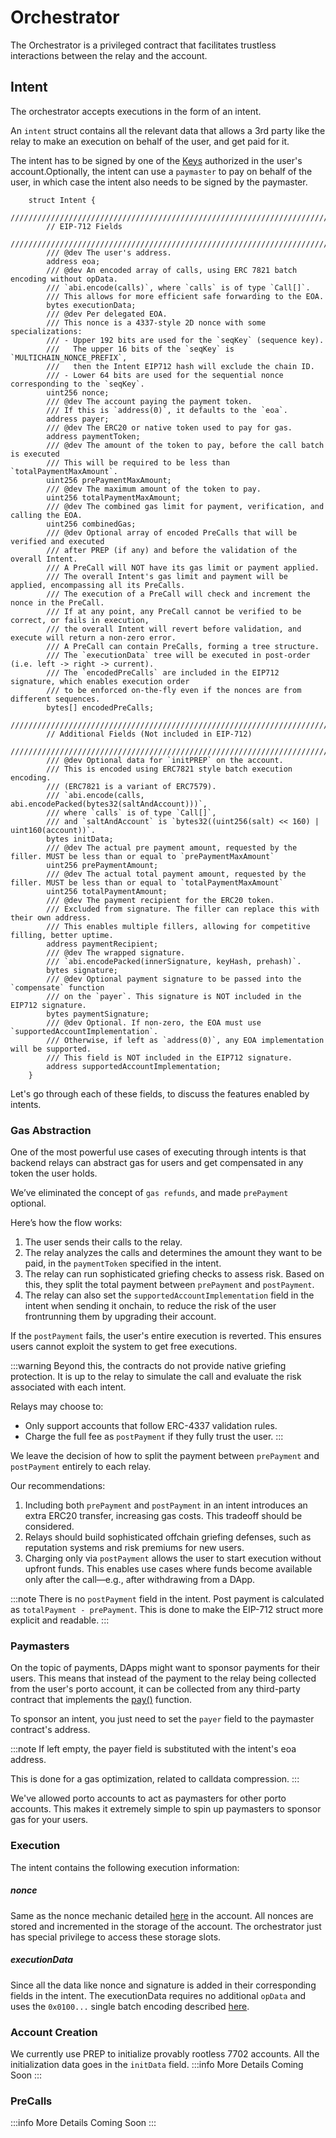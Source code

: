 # Orchestrator
The Orchestrator is a privileged contract that facilitates trustless interactions between the relay and the account.

## Intent 
The orchestrator accepts executions in the form of an intent. 

An `intent` struct contains all the relevant data that allows a 3rd party like the relay to make an execution on behalf of the user, and get paid for it.

The intent has to be signed by one of the [Keys](./account.md#keys) authorized in the user's account.Optionally, the intent can use a `paymaster` to pay on behalf of the user, in which case the intent also needs to be signed by the paymaster.

```solidity
    struct Intent {
        ////////////////////////////////////////////////////////////////////////
        // EIP-712 Fields
        ////////////////////////////////////////////////////////////////////////
        /// @dev The user's address.
        address eoa;
        /// @dev An encoded array of calls, using ERC 7821 batch encoding without opData.
        /// `abi.encode(calls)`, where `calls` is of type `Call[]`.
        /// This allows for more efficient safe forwarding to the EOA.
        bytes executionData;
        /// @dev Per delegated EOA.
        /// This nonce is a 4337-style 2D nonce with some specializations:
        /// - Upper 192 bits are used for the `seqKey` (sequence key).
        ///   The upper 16 bits of the `seqKey` is `MULTICHAIN_NONCE_PREFIX`,
        ///   then the Intent EIP712 hash will exclude the chain ID.
        /// - Lower 64 bits are used for the sequential nonce corresponding to the `seqKey`.
        uint256 nonce;
        /// @dev The account paying the payment token.
        /// If this is `address(0)`, it defaults to the `eoa`.
        address payer;
        /// @dev The ERC20 or native token used to pay for gas.
        address paymentToken;
        /// @dev The amount of the token to pay, before the call batch is executed
        /// This will be required to be less than `totalPaymentMaxAmount`.
        uint256 prePaymentMaxAmount;
        /// @dev The maximum amount of the token to pay.
        uint256 totalPaymentMaxAmount;
        /// @dev The combined gas limit for payment, verification, and calling the EOA.
        uint256 combinedGas;
        /// @dev Optional array of encoded PreCalls that will be verified and executed
        /// after PREP (if any) and before the validation of the overall Intent.
        /// A PreCall will NOT have its gas limit or payment applied.
        /// The overall Intent's gas limit and payment will be applied, encompassing all its PreCalls.
        /// The execution of a PreCall will check and increment the nonce in the PreCall.
        /// If at any point, any PreCall cannot be verified to be correct, or fails in execution,
        /// the overall Intent will revert before validation, and execute will return a non-zero error.
        /// A PreCall can contain PreCalls, forming a tree structure.
        /// The `executionData` tree will be executed in post-order (i.e. left -> right -> current).
        /// The `encodedPreCalls` are included in the EIP712 signature, which enables execution order
        /// to be enforced on-the-fly even if the nonces are from different sequences.
        bytes[] encodedPreCalls;
        ////////////////////////////////////////////////////////////////////////
        // Additional Fields (Not included in EIP-712)
        ////////////////////////////////////////////////////////////////////////
        /// @dev Optional data for `initPREP` on the account.
        /// This is encoded using ERC7821 style batch execution encoding.
        /// (ERC7821 is a variant of ERC7579).
        /// `abi.encode(calls, abi.encodePacked(bytes32(saltAndAccount)))`,
        /// where `calls` is of type `Call[]`,
        /// and `saltAndAccount` is `bytes32((uint256(salt) << 160) | uint160(account))`.
        bytes initData;
        /// @dev The actual pre payment amount, requested by the filler. MUST be less than or equal to `prePaymentMaxAmount`
        uint256 prePaymentAmount;
        /// @dev The actual total payment amount, requested by the filler. MUST be less than or equal to `totalPaymentMaxAmount`
        uint256 totalPaymentAmount;
        /// @dev The payment recipient for the ERC20 token.
        /// Excluded from signature. The filler can replace this with their own address.
        /// This enables multiple fillers, allowing for competitive filling, better uptime.
        address paymentRecipient;
        /// @dev The wrapped signature.
        /// `abi.encodePacked(innerSignature, keyHash, prehash)`.
        bytes signature;
        /// @dev Optional payment signature to be passed into the `compensate` function
        /// on the `payer`. This signature is NOT included in the EIP712 signature.
        bytes paymentSignature;
        /// @dev Optional. If non-zero, the EOA must use `supportedAccountImplementation`.
        /// Otherwise, if left as `address(0)`, any EOA implementation will be supported.
        /// This field is NOT included in the EIP712 signature.
        address supportedAccountImplementation;
    }
```

Let's go through each of these fields, to discuss the features enabled by intents.

### Gas Abstraction

One of the most powerful use cases of executing through intents is that backend relays can abstract gas for users and get compensated in any token the user holds.

We’ve eliminated the concept of `gas refunds`, and made `prePayment` optional.

Here’s how the flow works:

1. The user sends their calls to the relay.
2. The relay analyzes the calls and determines the amount they want to be paid, in the `paymentToken` specified in the intent.
3. The relay can run sophisticated griefing checks to assess risk. Based on this, they split the total payment between `prePayment` and `postPayment`.
4. The relay can also set the `supportedAccountImplementation` field in the intent when sending it onchain, to reduce the risk of the user frontrunning them by upgrading their account.

If the `postPayment` fails, the user's entire execution is reverted. This ensures users cannot exploit the system to get free executions.

:::warning
Beyond this, the contracts do not provide native griefing protection. It is up to the relay to simulate the call and evaluate the risk associated with each intent.

Relays may choose to:
- Only support accounts that follow ERC-4337 validation rules.
- Charge the full fee as `postPayment` if they fully trust the user.
:::

We leave the decision of how to split the payment between `prePayment` and `postPayment` entirely to each relay.

Our recommendations:

1. Including both `prePayment` and `postPayment` in an intent introduces an extra ERC20 transfer, increasing gas costs. This tradeoff should be considered.
2. Relays should build sophisticated offchain griefing defenses, such as reputation systems and risk premiums for new users.
3. Charging only via `postPayment` allows the user to start execution without upfront funds. This enables use cases where funds become available only after the call—e.g., after withdrawing from a DApp.

:::note
There is no `postPayment` field in the intent. Post payment is calculated as `totalPayment - prePayment`.
This is done to make the EIP-712 struct more explicit and readable.
:::

### Paymasters
On the topic of payments, DApps might want to sponsor payments for their users. 
This means that instead of the payment to the relay being collected from the user's porto account, it can be collected from any third-party contract that implements the [pay()](./account.md#1-pay) function.

To sponsor an intent, you just need to set the `payer` field to the paymaster contract's address. 

:::note
If left empty, the payer field is substituted with the intent's eoa address. 

This is done for a gas optimization, related to calldata compression.
:::

We've allowed porto accounts to act as paymasters for other porto accounts. This makes it extremely simple to spin up paymasters to sponsor gas for your users.

### Execution
The intent contains the following execution information:

##### nonce
Same as the nonce mechanic detailed [here](./account.md#nonce-management) in the account.
All nonces are stored and incremented in the storage of the account. The orchestrator just has special privilege to access these storage slots.

##### executionData
Since all the data like nonce and signature is added in their corresponding fields in the intent. 
The executionData requires no additional `opData` and uses the `0x0100...` single batch encoding described [here](./account.md#modes).

### Account Creation 
We currently use PREP to initialize provably rootless 7702 accounts. 
All the initialization data goes in the `initData` field.
:::info
More Details Coming Soon
:::

### PreCalls
:::info
More Details Coming Soon
:::

